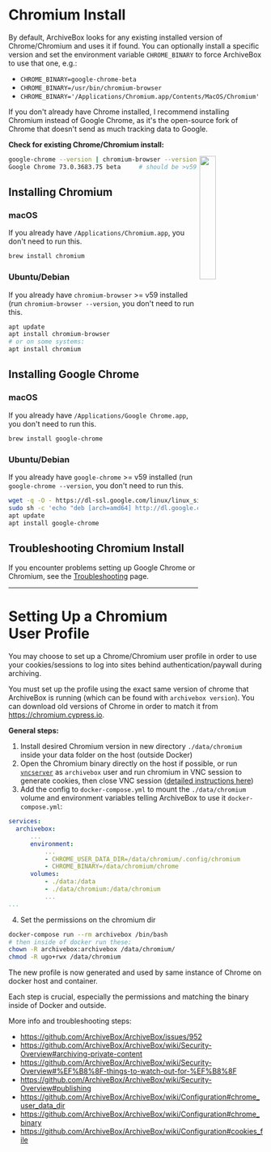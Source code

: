 # Chromium Install

By default, ArchiveBox looks for any existing installed version of Chrome/Chromium and uses it if found.  You can optionally install a specific version and set the environment variable `CHROME_BINARY` to force ArchiveBox to use that one, e.g.:  

 - `CHROME_BINARY=google-chrome-beta`
 - `CHROME_BINARY=/usr/bin/chromium-browser`
 - `CHROME_BINARY='/Applications/Chromium.app/Contents/MacOS/Chromium'`

If you don't already have Chrome installed, I recommend installing Chromium instead of Google Chrome, as it's the open-source fork of Chrome that doesn't send as much tracking data to Google.

**Check for existing Chrome/Chromium install:**

<img src="https://i.imgur.com/FxFoIMH.jpg" width="25%" align="right"/> 

```bash
google-chrome --version | chromium-browser --version
Google Chrome 73.0.3683.75 beta     # should be >v59
```

## Installing Chromium

### macOS
If you already have `/Applications/Chromium.app`, you don't need to run this.
```bash
brew install chromium
```

### Ubuntu/Debian
If you already have `chromium-browser` >= v59 installed (run `chromium-browser --version`, you don't need to run this.
```bash
apt update
apt install chromium-browser
# or on some systems:
apt install chromium
```

## Installing Google Chrome

### macOS
If you already have `/Applications/Google Chrome.app`, you don't need to run this.
```bash
brew install google-chrome
```
### Ubuntu/Debian
If you already have `google-chrome` >= v59 installed (run `google-chrome --version`, you don't need to run this.
```bash
wget -q -O - https://dl-ssl.google.com/linux/linux_signing_key.pub | sudo apt-key add -
sudo sh -c 'echo "deb [arch=amd64] http://dl.google.com/linux/chrome/deb/ stable main" >> /etc/apt/sources.list.d/google-chrome.list'
apt update
apt install google-chrome
```

## Troubleshooting Chromium Install

If you encounter problems setting up Google Chrome or Chromium, see the [Troubleshooting](https://github.com/ArchiveBox/ArchiveBox/wiki/Troubleshooting#chromiumgoogle-chrome) page.


---

# Setting Up a Chromium User Profile

You may choose to set up a Chrome/Chromium user profile in order to use your cookies/sessions to log into sites behind authentication/paywall during archiving.

You must set up the profile using the exact same version of chrome that ArchiveBox is running (which can be found with `archivebox version`).
You can download old versions of Chrome in order to match it from https://chromium.cypress.io.

**General steps:**

1. Install desired Chromium version in new directory `./data/chromium` inside your data folder on the host (outside Docker)
2. Open the Chromium binary directly on the host if possible, or run [`vncserver`](https://linux.die.net/man/1/vncserver) as `archivebox` user and run chromium in VNC session to generate cookies, then close VNC session ([detailed instructions here](https://forums.raspberrypi.com/viewtopic.php?t=200590))
3. Add the config to `docker-compose.yml` to mount the `./data/chromium` volume and environment variables telling ArchiveBox to use it 
  `docker-compose.yml`:  
  ```yaml
services:
    archivebox:
        ...
        environment:
            ...
            - CHROME_USER_DATA_DIR=/data/chromium/.config/chromium
            - CHROME_BINARY=/data/chromium/chrome
        volumes:
            - ./data:/data
            - ./data/chromium:/data/chromium
            ...
...
```

4. Set the permissions on the chromium dir  
  ```bash
docker-compose run --rm archivebox /bin/bash
# then inside of docker run these:
chown -R archivebox:archivebox /data/chromium/
chmod -R ugo+rwx /data/chromium
```

The new profile is now generated and used by same instance of Chrome on docker host and container.

Each step is crucial, especially the permissions and matching the binary inside of Docker and outside.

More info and troubleshooting steps:
- https://github.com/ArchiveBox/ArchiveBox/issues/952
- https://github.com/ArchiveBox/ArchiveBox/wiki/Security-Overview#archiving-private-content
- https://github.com/ArchiveBox/ArchiveBox/wiki/Security-Overview#%EF%B8%8F-things-to-watch-out-for-%EF%B8%8F
- https://github.com/ArchiveBox/ArchiveBox/wiki/Security-Overview#publishing
- https://github.com/ArchiveBox/ArchiveBox/wiki/Configuration#chrome_user_data_dir
- https://github.com/ArchiveBox/ArchiveBox/wiki/Configuration#chrome_binary
- https://github.com/ArchiveBox/ArchiveBox/wiki/Configuration#cookies_file